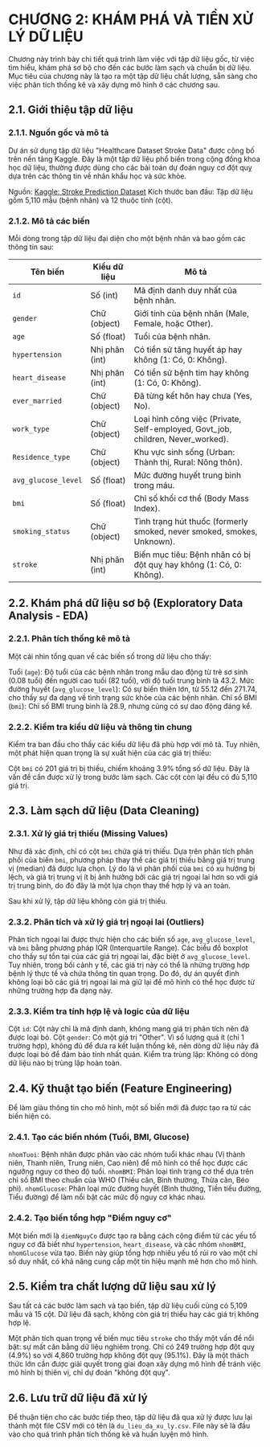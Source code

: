 # CHƯƠNG 2: KHÁM PHÁ VÀ TIỀN XỬ LÝ DỮ LIỆU

Chương này trình bày chi tiết quá trình làm việc với tập dữ liệu gốc, từ việc tìm hiểu, khám phá sơ bộ cho đến các bước làm sạch và chuẩn bị dữ liệu. Mục tiêu của chương này là tạo ra một tập dữ liệu chất lượng, sẵn sàng cho việc phân tích thống kê và xây dựng mô hình ở các chương sau.

## 2.1. Giới thiệu tập dữ liệu

### 2.1.1. Nguồn gốc và mô tả

Dự án sử dụng tập dữ liệu "Healthcare Dataset Stroke Data" được công bố trên nền tảng Kaggle. Đây là một tập dữ liệu phổ biến trong cộng đồng khoa học dữ liệu, thường được dùng cho các bài toán dự đoán nguy cơ đột quỵ dựa trên các thông tin về nhân khẩu học và sức khỏe.

   Nguồn: [Kaggle: Stroke Prediction Dataset](https://www.kaggle.com/datasets/fedesoriano/stroke-prediction-dataset)
   Kích thước ban đầu: Tập dữ liệu gồm 5,110 mẫu (bệnh nhân) và 12 thuộc tính (cột).

### 2.1.2. Mô tả các biến

Mỗi dòng trong tập dữ liệu đại diện cho một bệnh nhân và bao gồm các thông tin sau:

| Tên biến            | Kiểu dữ liệu | Mô tả                                                                            |
| ------------------- | ------------ | -----------------------------------------------------------------------          |
| `id`                | Số (int)     | Mã định danh duy nhất của bệnh nhân.                                             |
| `gender`            | Chữ (object) | Giới tính của bệnh nhân (Male, Female, hoặc Other).                              |
| `age`               | Số (float)   | Tuổi của bệnh nhân.                                                              |
| `hypertension`      | Nhị phân (int) | Có tiền sử tăng huyết áp hay không (1: Có, 0: Không).                          |
| `heart_disease`     | Nhị phân (int) | Có tiền sử bệnh tim hay không (1: Có, 0: Không).                               |
| `ever_married`      | Chữ (object) | Đã từng kết hôn hay chưa (Yes, No).                                              |
| `work_type`         | Chữ (object) | Loại hình công việc (Private, Self-employed, Govt_job, children, Never_worked).  |
| `Residence_type`    | Chữ (object) | Khu vực sinh sống (Urban: Thành thị, Rural: Nông thôn).                          |
| `avg_glucose_level` | Số (float)   | Mức đường huyết trung bình trong máu.                                            |
| `bmi`               | Số (float)   | Chỉ số khối cơ thể (Body Mass Index).                                            |
| `smoking_status`    | Chữ (object) | Tình trạng hút thuốc (formerly smoked, never smoked, smokes, Unknown).           |
| `stroke`            | Nhị phân (int) | Biến mục tiêu: Bệnh nhân có bị đột quỵ hay không (1: Có, 0: Không).            |

## 2.2. Khám phá dữ liệu sơ bộ (Exploratory Data Analysis - EDA)

### 2.2.1. Phân tích thống kê mô tả

Một cái nhìn tổng quan về các biến số trong dữ liệu cho thấy:

   Tuổi (`age`): Độ tuổi của các bệnh nhân trong mẫu dao động từ trẻ sơ sinh (0.08 tuổi) đến người cao tuổi (82 tuổi), với độ tuổi trung bình là 43.2.
   Mức đường huyết (`avg_glucose_level`): Có sự biến thiên lớn, từ 55.12 đến 271.74, cho thấy sự đa dạng về tình trạng sức khỏe của các bệnh nhân.
   Chỉ số BMI (`bmi`): Chỉ số BMI trung bình là 28.9, nhưng cũng có sự dao động đáng kể.

### 2.2.2. Kiểm tra kiểu dữ liệu và thông tin chung

Kiểm tra ban đầu cho thấy các kiểu dữ liệu đã phù hợp với mô tả. Tuy nhiên, một phát hiện quan trọng là sự xuất hiện của các giá trị thiếu:

   Cột `bmi` có 201 giá trị bị thiếu, chiếm khoảng 3.9% tổng số dữ liệu. Đây là vấn đề cần được xử lý trong bước làm sạch.
   Các cột còn lại đều có đủ 5,110 giá trị.

## 2.3. Làm sạch dữ liệu (Data Cleaning)

### 2.3.1. Xử lý giá trị thiếu (Missing Values)

Như đã xác định, chỉ có cột `bmi` chứa giá trị thiếu. Dựa trên phân tích phân phối của biến `bmi`, phương pháp thay thế các giá trị thiếu bằng giá trị trung vị (median) đã được lựa chọn. Lý do là vì phân phối của `bmi` có xu hướng bị lệch, và giá trị trung vị ít bị ảnh hưởng bởi các giá trị ngoại lai hơn so với giá trị trung bình, do đó đây là một lựa chọn thay thế hợp lý và an toàn.

Sau khi xử lý, tập dữ liệu không còn giá trị thiếu.

### 2.3.2. Phân tích và xử lý giá trị ngoại lai (Outliers)

Phân tích ngoại lai được thực hiện cho các biến số `age`, `avg_glucose_level`, và `bmi` bằng phương pháp IQR (Interquartile Range). Các biểu đồ boxplot cho thấy sự tồn tại của các giá trị ngoại lai, đặc biệt ở `avg_glucose_level`. Tuy nhiên, trong bối cảnh y tế, các giá trị này có thể là những trường hợp bệnh lý thực tế và chứa thông tin quan trọng. Do đó, dự án quyết định không loại bỏ các giá trị ngoại lai mà giữ lại để mô hình có thể học được từ những trường hợp đa dạng này.

### 2.3.3. Kiểm tra tính hợp lệ và logic của dữ liệu

   Cột `id`: Cột này chỉ là mã định danh, không mang giá trị phân tích nên đã được loại bỏ.
   Cột `gender`: Có một giá trị "Other". Vì số lượng quá ít (chỉ 1 trường hợp), không đủ để đưa ra kết luận thống kê, nên dòng dữ liệu này đã được loại bỏ để đảm bảo tính nhất quán.
   Kiểm tra trùng lặp: Không có dòng dữ liệu nào bị trùng lặp hoàn toàn.

## 2.4. Kỹ thuật tạo biến (Feature Engineering)

Để làm giàu thông tin cho mô hình, một số biến mới đã được tạo ra từ các biến hiện có.

### 2.4.1. Tạo các biến nhóm (Tuổi, BMI, Glucose)

   `nhomTuoi`: Bệnh nhân được phân vào các nhóm tuổi khác nhau (Vị thành niên, Thanh niên, Trung niên, Cao niên) để mô hình có thể học được các ngưỡng nguy cơ theo độ tuổi.
   `nhomBMI`: Phân loại tình trạng cơ thể dựa trên chỉ số BMI theo chuẩn của WHO (Thiếu cân, Bình thường, Thừa cân, Béo phì).
   `nhomGlucose`: Phân loại mức đường huyết (Bình thường, Tiền tiểu đường, Tiểu đường) để làm nổi bật các mức độ nguy cơ khác nhau.

### 2.4.2. Tạo biến tổng hợp "Điểm nguy cơ"

Một biến mới là `diemNguyCo` được tạo ra bằng cách cộng điểm từ các yếu tố nguy cơ đã biết như `hypertension`, `heart_disease`, và các nhóm `nhomBMI`, `nhomGlucose` vừa tạo. Biến này giúp tổng hợp nhiều yếu tố rủi ro vào một chỉ số duy nhất, có khả năng cung cấp một tín hiệu mạnh mẽ hơn cho mô hình.

## 2.5. Kiểm tra chất lượng dữ liệu sau xử lý

Sau tất cả các bước làm sạch và tạo biến, tập dữ liệu cuối cùng có 5,109 mẫu và 15 cột. Dữ liệu đã sạch, không còn giá trị thiếu hay các giá trị không hợp lệ.

Một phân tích quan trọng về biến mục tiêu `stroke` cho thấy một vấn đề nổi bật: sự mất cân bằng dữ liệu nghiêm trọng. Chỉ có 249 trường hợp đột quỵ (4.9%) so với 4,860 trường hợp không đột quỵ (95.1%). Đây là một thách thức lớn cần được giải quyết trong giai đoạn xây dựng mô hình để tránh việc mô hình bị thiên vị, chỉ dự đoán "không đột quỵ".

## 2.6. Lưu trữ dữ liệu đã xử lý

Để thuận tiện cho các bước tiếp theo, tập dữ liệu đã qua xử lý được lưu lại thành một file CSV mới có tên là `du_lieu_da_xu_ly.csv`. File này sẽ là đầu vào cho quá trình phân tích thống kê và huấn luyện mô hình.
